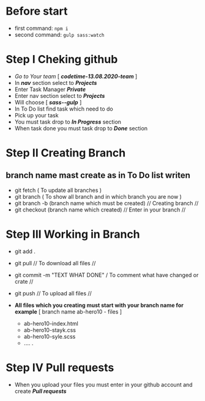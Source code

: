 # Before start

- first command: `npm i`
- second command: `gulp sass:watch`

# Step I Cheking github

- *Go to Your team* [ ***codetime-13.08.2020-team*** ]
- In ***nav*** section select to ***Projects***
- Enter Task Manager ***Private***
- Enter nav section select to ***Projects***
- Will choose [ ***sass--gulp*** ]
- In To Do list find task which need to do
- Pick up your task
- You must task drop to ***In Progress*** section
- When task done you must task drop to ***Done*** section
  
# Step II Creating Branch

## **branch name mast create as in To Do list writen**

- git fetch  ( To update all branches )
- git branch ( To show all branch and in which branch you are now )
- git branch -b (branch name which must be created) // Creating branch //
- git checkout (branch name which created) // Enter in your branch //

# Step III Working in Branch

- git add .
- git pull // To download all files //
- git commit -m "TEXT WHAT DONE" / To comment what have changed or crate //

- git push // To upload all files //
  

- **All files which you creating must start with your branch name for example**
  [ branch name ab-hero10 - files ]
  - ab-hero10-index.html
  - ab-hero10-stayk.css
  - ab-hero10-syle.scss
  - .... .


# Step IV Pull requests

  - When you upload your files you must enter in your github account and create ***Pull requests***
  
